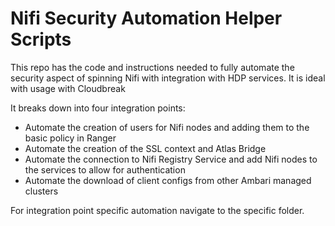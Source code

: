 # Nifi Security Automation Helper Scripts
This repo has the code and instructions needed to fully automate the security aspect of spinning Nifi with integration with HDP services. It is ideal with usage with Cloudbreak

It breaks down into four integration points:

  - Automate the creation of users for Nifi nodes and adding them to the basic policy in Ranger
  - Automate the creation of the SSL context and Atlas Bridge
  - Automate the connection to Nifi Registry Service and add Nifi nodes to the services to allow for authentication
  - Automate the download of client configs from other Ambari managed clusters

For integration point specific automation navigate to the specific folder.

